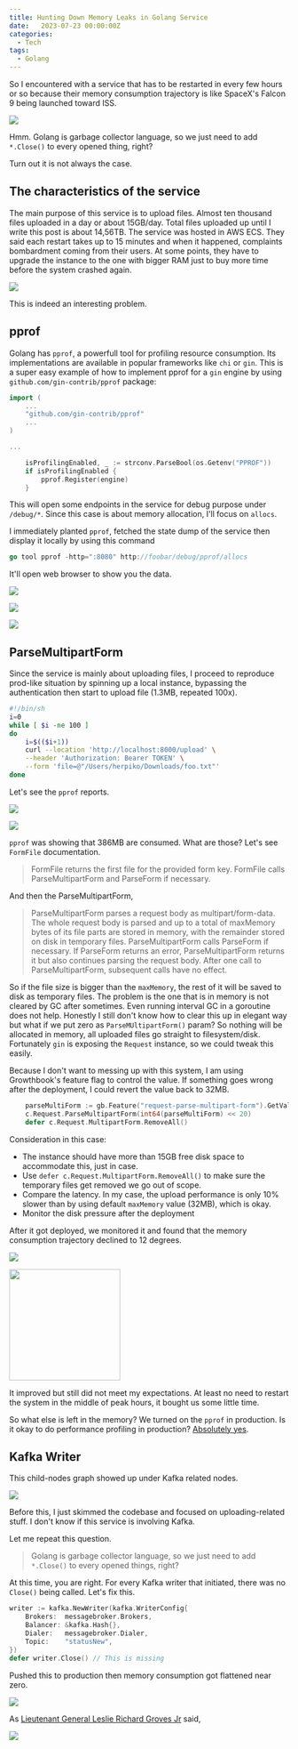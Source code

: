 ```yaml
---
title: Hunting Down Memory Leaks in Golang Service
date:   2023-07-23 00:00:00Z
categories:
  - Tech
tags:
  - Golang
---
```



So I encountered with a service that has to be restarted in every few hours or so because their memory consumption trajectory is like SpaceX's Falcon 9 being launched toward ISS.

![](/images/hunting-down-memory-leaks-in-golang-1.png)



Hmm. Golang is garbage collector language, so we just need to add `*.Close()` to every opened thing, right?

Turn out it is not always the case.

## The characteristics of the service

The main purpose of this service is to upload files. Almost ten thousand files uploaded in a day or about 15GB/day. Total files uploaded up until I write this post is about 14,56TB. The service was hosted in AWS ECS. They said each restart takes up to 15 minutes and when it happened, complaints bombardment coming from their users. At some points, they have to upgrade the instance to the one with bigger RAM just to buy more time before the system crashed again.

![](/images/hunting-down-memory-leaks-in-golang-2.png)

This is indeed an interesting problem.

## pprof

Golang has `pprof`, a powerfull tool for profiling resource consumption. Its implementations are available in popular frameworks like `chi` or `gin`. This is a super easy example of how to implement pprof for a `gin` engine by using `github.com/gin-contrib/pprof` package:

~~~go
import (
	...
	"github.com/gin-contrib/pprof"
	...
)

...

	isProfilingEnabled, _ := strconv.ParseBool(os.Getenv("PPROF"))
	if isProfilingEnabled {
		pprof.Register(engine)
	}
~~~

This will open some endpoints in the service for debug purpose under `/debug/*`. Since this case is about memory allocation, I'll focus on `allocs`.

I immediately planted `pprof`, fetched the state dump of the service then display it locally by using this command

~~~go
go tool pprof -http=":8080" http://foobar/debug/pprof/allocs
~~~

It'll open web browser to show you the data.

![](/images/hunting-down-memory-leaks-in-golang-3.png)

![](/images/hunting-down-memory-leaks-in-golang-4.png)

![](/images/hunting-down-memory-leaks-in-golang-5.png)

## ParseMultipartForm

Since the service is mainly about uploading files, I proceed to reproduce prod-like situation by spinning up a local instance, bypassing the authentication then start to upload file (1.3MB, repeated 100x).

~~~bash
#!/bin/sh
i=0
while [ $i -ne 100 ]
do
	i=$(($i+1))
	curl --location 'http://localhost:8000/upload' \
	--header 'Authorization: Bearer TOKEN' \
	--form 'file=@"/Users/herpiko/Downloads/foo.txt"'
done
~~~

Let's see the `pprof` reports.

![](/images/hunting-down-memory-leaks-in-golang-6.png)

![](/images/hunting-down-memory-leaks-in-golang-7.png)

`pprof` was showing that 386MB are consumed. What are those? Let's see `FormFile` documentation.

> FormFile returns the first file for the provided form key. FormFile calls ParseMultipartForm and ParseForm if necessary.

And then the ParseMultipartForm,

> ParseMultipartForm parses a request body as multipart/form-data. The whole request body is parsed and up to a total of maxMemory bytes of its file parts are stored in memory, with the remainder stored on disk in temporary files. ParseMultipartForm calls ParseForm if necessary. If ParseForm returns an error, ParseMultipartForm returns it but also continues parsing the request body. After one call to ParseMultipartForm, subsequent calls have no effect.

So if the file size is bigger than the `maxMemory`, the rest of it will be saved to disk as temporary files. The problem is the one that is in memory is not cleared by GC after sometimes. Even running interval GC in a goroutine does not help. Honestly I still don't know how to clear this up in elegant way but what if we put zero as `ParseMUltipartForm()` param? So nothing will be allocated in memory, all uploaded files go straight to filesystem/disk. Fortunately `gin` is exposing the `Request` instance, so we could tweak this easily.

Because I don't want to messing up with this system, I am using Growthbook's feature flag to control the value. If something goes wrong after the deployment, I could revert the value back to 32MB.

~~~go
	parseMultiForm := gb.Feature("request-parse-multipart-form").GetValueWithDefault(32.0).(float64)
	c.Request.ParseMultipartForm(int64(parseMultiForm) << 20)
	defer c.Request.MultipartForm.RemoveAll()
~~~

Consideration in this case:
- The instance should have more than 15GB free disk space to accommodate this, just in case.
- Use `defer c.Request.MultipartForm.RemoveAll()` to make sure the temporary files get removed we go out of scope.
- Compare the latency. In my case, the upload performance is only 10% slower than by using default `maxMemory` value (32MB), which is okay.
- Monitor the disk pressure after the deployment

After it got deployed, we monitored it and found that the memory consumption trajectory declined to 12 degrees.


![](/images/hunting-down-memory-leaks-in-golang-8.png)

<img src="/images/hunting-down-memory-leaks-in-golang-9.png" width="200"/>

It improved but still did not meet my expectations. At least no need to restart the system in the middle of peak hours, it bought us some little time.

So what else is left in the memory? We turned on the `pprof` in production. Is it okay to do performance profiling in production? [Absolutely yes](https://medium.com/google-cloud/continuous-profiling-of-go-programs-96d4416af77b).

## Kafka Writer

This child-nodes graph showed up under Kafka related nodes.

![](/images/hunting-down-memory-leaks-in-golang-10.png)


Before this, I just skimmed the codebase and focused on uploading-related stuff. I don't know if this service is involving Kafka.

Let me repeat this question.

> Golang is garbage collector language, so we just need to add `*.Close()` to every opened things, right?

At this time, you are right. For every Kafka writer that initiated, there was no `Close()` being called. Let's fix this.

~~~go
writer := kafka.NewWriter(kafka.WriterConfig{
	Brokers:  messagebroker.Brokers,
	Balancer: &kafka.Hash{},
	Dialer:   messagebroker.Dialer,
	Topic:    "statusNew",
})
defer writer.Close() // This is missing
~~~

Pushed this to production then memory consumption got flattened near zero.

![](/images/hunting-down-memory-leaks-in-golang-11.png)

As [Lieutenant General Leslie Richard Groves Jr](https://youtu.be/uYPbbksJxIg?t=93) said,

![](/images/hunting-down-memory-leaks-in-golang-12.png)
